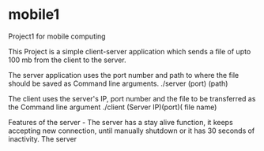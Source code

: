 # mobile1
Project1 for mobile computing

This Project is a simple client-server application which sends a file of upto 100 mb from the client to the server.

The server application uses the port number and path to where the file should be saved as Command line arguments.
./server (port) (path)

The client uses the server's IP, port number and the file to be transferred as the Command line argument
./client (Server IP)(port)( file name)

Features of the server - 
The server has a stay alive function, it keeps accepting new connection, until manually shutdown or it has 30 seconds of inactivity.
The server
